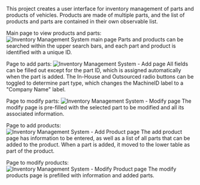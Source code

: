 This project creates a user interface for inventory management of parts and products of vehicles. Products are made of multiple parts, and the list of products and parts are contained in their own observable list. 

Main page to view products and parts:
![Inventory Management System main page](https://github.com/Cthuluz/Inventory-System-Project/assets/23242570/5e399ad9-014c-42f7-8a59-483ea0bbb063)
Parts and products can be searched within the upper search bars, and each part and product is identified with a unique ID.

Page to add parts:
![Inventory Management System - Add page](https://github.com/Cthuluz/Inventory-System-Project/assets/23242570/2e4ea61e-5aaf-403c-a15f-ce28e7630497)
All fields can be filled out except for the part ID, which is assigned automatically when the part is added. The In-House and Outsourced radio buttons can be toggled to determine part type, which changes the MachineID label to a "Company Name" label.

Page to modify parts:
![Inventory Management System - Modify page](https://github.com/Cthuluz/Inventory-System-Project/assets/23242570/11d4d975-e6bf-4859-976c-76f4a77dde03)
The modify page is pre-filled with the selected part to be modified and all its associated information.

Page to add products:
![Inventory Management System - Add Product page](https://github.com/Cthuluz/Inventory-System-Project/assets/23242570/cfb0a6d6-8c46-4fd7-9be1-b414af7b4321)
The add product page has information to be entered, as well as a list of all parts that can be added to the product. When a part is added, it moved to the lower table as part of the product.

Page to modify products:
![Inventory Management System - Modify Product page](https://github.com/Cthuluz/Inventory-System-Project/assets/23242570/8cd5fdf0-1c40-4ddb-9218-dfd4b3766a5d)
The modify products page is prefilled with information and added parts.
